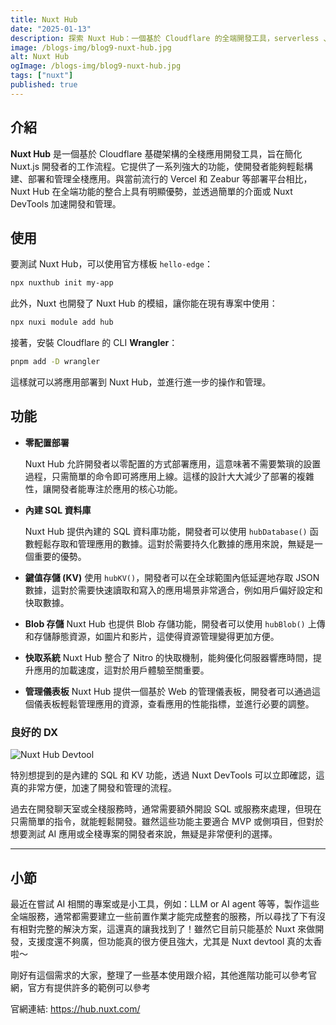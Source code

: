 ```yaml
---
title: Nuxt Hub
date: "2025-01-13"
description: 探索 Nuxt Hub：一個基於 Cloudflare 的全端開發工具，serverless 、內建 SQL 和 KV ，特別適合開發 AI 應用和全端專案
image: /blogs-img/blog9-nuxt-hub.jpg
alt: Nuxt Hub
ogImage: /blogs-img/blog9-nuxt-hub.jpg
tags: ["nuxt"]
published: true
---
```


## 介紹

**Nuxt Hub** 是一個基於 Cloudflare 基礎架構的全棧應用開發工具，旨在簡化 Nuxt.js 開發者的工作流程。它提供了一系列強大的功能，使開發者能夠輕鬆構建、部署和管理全棧應用。與當前流行的 Vercel 和 Zeabur 等部署平台相比，Nuxt Hub 在全端功能的整合上具有明顯優勢，並透過簡單的介面或 Nuxt DevTools 加速開發和管理。

## 使用

要測試 Nuxt Hub，可以使用官方樣板 `hello-edge`：

```bash
npx nuxthub init my-app

```

此外，Nuxt 也開發了 Nuxt Hub 的模組，讓你能在現有專案中使用：

```bash
npx nuxi module add hub

```

接著，安裝 Cloudflare 的 CLI **Wrangler**：

```bash
pnpm add -D wrangler

```

這樣就可以將應用部署到 Nuxt Hub，並進行進一步的操作和管理。

## 功能

- **零配置部署**

  Nuxt Hub 允許開發者以零配置的方式部署應用，這意味著不需要繁瑣的設置過程，只需簡單的命令即可將應用上線。這樣的設計大大減少了部署的複雜性，讓開發者能專注於應用的核心功能。

- **內建 SQL 資料庫**

  Nuxt Hub 提供內建的 SQL 資料庫功能，開發者可以使用 `hubDatabase()` 函數輕鬆存取和管理應用的數據。這對於需要持久化數據的應用來說，無疑是一個重要的優勢。

- **鍵值存儲 (KV)**
  使用 `hubKV()`，開發者可以在全球範圍內低延遲地存取 JSON 數據，這對於需要快速讀取和寫入的應用場景非常適合，例如用戶偏好設定和快取數據。
- **Blob 存儲**
  Nuxt Hub 也提供 Blob 存儲功能，開發者可以使用 `hubBlob()` 上傳和存儲靜態資源，如圖片和影片，這使得資源管理變得更加方便。
- **快取系統**
  Nuxt Hub 整合了 Nitro 的快取機制，能夠優化伺服器響應時間，提升應用的加載速度，這對於用戶體驗至關重要。
- **管理儀表板**
  Nuxt Hub 提供一個基於 Web 的管理儀表板，開發者可以通過這個儀表板輕鬆管理應用的資源，查看應用的性能指標，並進行必要的調整。

### 良好的 DX

![Nuxt Hub Devtool](https://ming-profile.vercel.app/_vercel/image?url=/blogs-img/blog9-nuxt-hub-devtool.png)

特別想提到的是內建的 SQL 和 KV 功能，透過 Nuxt DevTools 可以立即確認，這真的非常方便，加速了開發和管理的流程。

過去在開發聊天室或全棧服務時，通常需要額外開設 SQL 或服務來處理，但現在只需簡單的指令，就能輕鬆開發。雖然這些功能主要適合 MVP 或側項目，但對於想要測試 AI 應用或全棧專案的開發者來說，無疑是非常便利的選擇。

---

## 小節

最近在嘗試 AI 相關的專案或是小工具，例如：LLM or AI agent 等等，製作這些全端服務，通常都需要建立一些前置作業才能完成整套的服務，所以尋找了下有沒有相對完整的解決方案，這還真的讓我找到了！雖然它目前只能基於 Nuxt 來做開發，支援度還不夠廣，但功能真的很方便且強大，尤其是 Nuxt devtool 真的太香啦～

剛好有這個需求的大家，整理了一些基本使用跟介紹，其他進階功能可以參考官網，官方有提供許多的範例可以參考

官網連結: https://hub.nuxt.com/
